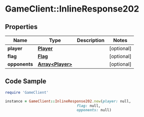 # GameClient::InlineResponse202

## Properties

Name | Type | Description | Notes
------------ | ------------- | ------------- | -------------
**player** | [**Player**](Player.md) |  | [optional] 
**flag** | [**Flag**](Flag.md) |  | [optional] 
**opponents** | [**Array&lt;Player&gt;**](Player.md) |  | [optional] 

## Code Sample

```ruby
require 'GameClient'

instance = GameClient::InlineResponse202.new(player: null,
                                 flag: null,
                                 opponents: null)
```


